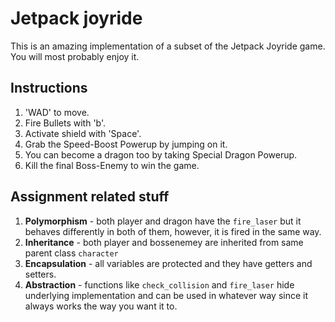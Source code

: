 # Jetpack joyride

This is an amazing implementation of a subset of the Jetpack Joyride game. You will most probably enjoy it.

## Instructions

1. 'WAD' to move.
2. Fire Bullets with 'b'.
3. Activate shield with 'Space'.
2. Grab the Speed-Boost Powerup by jumping on it.
3. You can become a dragon too by taking Special Dragon Powerup.
4. Kill the final Boss-Enemy to win the game.

## Assignment related stuff

1. **Polymorphism** - both player and dragon have the `fire_laser` but it behaves differently in both of them, however, it is fired in the same way.
2. **Inheritance** - both player and bossenemey are inherited from same parent class `character`
3. **Encapsulation** - all variables are protected and they have getters and setters.
4. **Abstraction** - functions like `check_collision` and `fire_laser` hide underlying implementation and can be used in whatever way since it always works the way you want it to.
